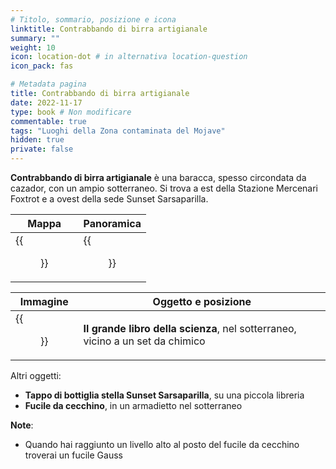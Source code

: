 ```yaml
---
# Titolo, sommario, posizione e icona
linktitle: Contrabbando di birra artigianale
summary: ""
weight: 10
icon: location-dot # in alternativa location-question
icon_pack: fas

# Metadata pagina
title: Contrabbando di birra artigianale
date: 2022-11-17
type: book # Non modificare
commentable: true
tags: "Luoghi della Zona contaminata del Mojave"
hidden: true
private: false
---
```


<div class="fnv">

**Contrabbando di birra artigianale** è una baracca, spesso circondata da cazador, con un ampio sotterraneo. Si trova a est della Stazione Mercenari Foxtrot e a ovest della sede Sunset Sarsaparilla.

| Mappa | Panoramica |
| ----- | ---------- |
|  {{<figure src="fnv/Brewers_Beer_Bootlegging_loc.webp">}}     |   {{<figure src="fnv/Brewers_Beer_Bootlegging.webp">}}         | 

| Immagine | Oggetto e posizione |
| -------- | ------------------- |
|  {{<figure src="fnv/Brewer's_beer_bootlegging_Big_Book_of_Science.webp">}}        |   **Il grande libro della scienza**, nel sotterraneo, vicino a un set da chimico                  |

Altri oggetti:
-  **Tappo di bottiglia stella Sunset Sarsaparilla**, su una piccola libreria
-   **Fucile da cecchino**, in un armadietto nel sotterraneo

**Note**:
- Quando hai raggiunto un livello alto al posto del fucile da cecchino troverai un fucile Gauss

</div>

